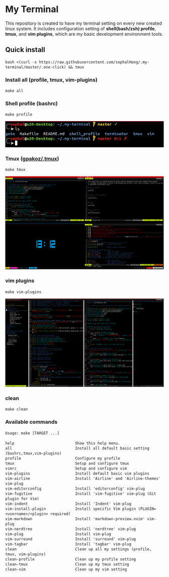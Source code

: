 # My Terminal
This repository is created to have my terminal setting on every new created linux system.
It includes configuration setting of **shell(bash/zsh) profile**, **tmux**, and **vim plugins**, which are my basic development environment tools.

## Quick install
```shell
bash <(curl -s https://raw.githubusercontent.com/sophalHong/.my-terminal/master/.one-click) && tmux
```

### Install all (profile, tmux, vim-plugins)
```shell
make all
```

### Shell profile (bashrc)
```shell
make profile
```
![profile](./images/shell_profile.png)

### Tmux ([gpakoz/.tmux](https://github.com/gpakosz/.tmux))
```shell
make tmux
```
![tmux](./images/tmux.png)

### vim plugins
```shell
make vim-plugins
```
![vim](./images/vim-plugins.png)

### clean
```shell
make clean
```

### Available commands
```shell
Usage: make [TARGET ...]

help                           Show this help menu.
all                            Install all default basic setting (bashrc,tmux,vim-plugins)
profile                        Configure my profile
tmux                           Setup and configure tmux
vimrc                          Setup and configure vim
vim-plugins                    Install default basic vim plugins
vim-airline                    Install 'Airline' and 'Airline-themes' vim-plug
vim-editorconfig               Install 'editorconfig' vim-plug
vim-fugitive                   Install 'vim-fugitive' vim-plug (Git plugin for Vim)
vim-indent                     Install 'Indent' vim-plug
vim-install-plugin             Install specific Vim plugin (PLUGIN=<username>/<plugin> required)
vim-markdown                   Install 'markdown-preview.nvim' vim-plug
vim-nerdtree                   Install 'nerdtree' vim-plug
vim-plug                       Install vim-plug
vim-surround                   Install 'surround' vim-plug
vim-tagbar                     Install 'tagbar' vim-plug
clean                          Clean up all my settings (profile, tmux, vim-plugins)
clean-profile                  Clean up my profile setting
clean-tmux                     Clean up my tmux setting
clean-vim                      Clean up my vim setting
```
